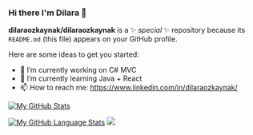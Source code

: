 ### Hi there I'm Dilara 👋


**dilaraozkaynak/dilaraozkaynak** is a ✨ _special_ ✨ repository because its `README.md` (this file) appears on your GitHub profile.

Here are some ideas to get you started:

- 🔭 I’m currently working on C# MVC
- 🌱 I’m currently learning Java + React
- 📫 How to reach me: https://www.linkedin.com/in/dilaraozkaynak/

[![My GitHub Stats](https://github-readme-stats.vercel.app/api/?username=dilaraozkaynak&count_private=true&theme=tokyonight&showicons=true)]()

[![My GitHub Language Stats](https://github-readme-stats.vercel.app/api/top-langs/?username=dilaraozkaynak&langs_count=5&theme=tokyonight)]()
![](https://komarev.com/ghpvc/?username=your-github-dilaraozkaynak&color=green)

